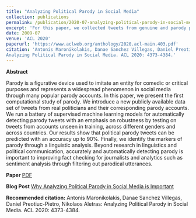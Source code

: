 ```yaml
---
title: "Analyzing Political Parody in Social Media"
collection: publications
permalink: /publication/2020-07-analyzing-political-parody-in-social-media
excerpt: 'For this paper, we collected tweets from genuine and parody political accounts and developed predictive models for classification of tweets (real/parody) across person, gender, and location. Then, we performed a linguistic and an error analysis to find peculiarities of political parody, and understand the limits of the predictive models.'
date: 2009-07
venue: 'ACL 2020'
paperurl: 'https://www.aclweb.org/anthology/2020.acl-main.403.pdf'
citation: 'Antonis Maronikolakis, Danae Sanchez Villegas, Daniel Preotiuc-Pietro, Nikolaos Aletras:
Analyzing Political Parody in Social Media. ACL 2020: 4373-4384.'
---
```


**Abstract**

Parody is a figurative device used to imitate an entity for comedic or critical purposes and represents a widespread phenomenon in social media through many popular parody accounts. In this paper, we present the first computational study of parody. We introduce a new publicly available data set of tweets from real politicians and their corresponding parody accounts. We run a battery of supervised machine learning models for automatically detecting parody tweets with an emphasis on robustness by testing on tweets from accounts unseen in training, across different genders and across countries. Our results show that political parody tweets can be predicted with an accuracy up to 90%. Finally, we identify the markers of parody through a linguistic analysis. Beyond research in linguistics and political communication, accurately and automatically detecting parody is important to improving fact checking for journalists and analytics such as sentiment analysis through filtering out parodical utterances.


**Paper** [PDF](https://www.aclweb.org/anthology/2020.acl-main.403.pdf)

**Blog Post** [Why Analyzing Political Parody in Social Media is Important](https://medium.com/@danaesavi/why-analyzing-political-parody-in-social-media-is-important-c44f687403ed)

**Recommended citation:** Antonis Maronikolakis, Danae Sanchez Villegas, Daniel Preotiuc-Pietro, Nikolaos Aletras:
Analyzing Political Parody in Social Media. ACL 2020: 4373-4384.
